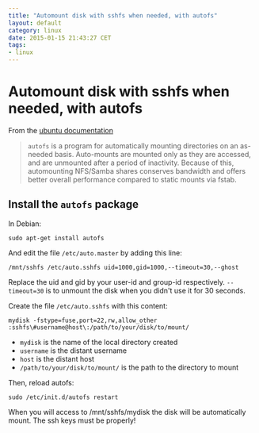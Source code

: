 ```yaml
---
title: "Automount disk with sshfs when needed, with autofs"
layout: default
category: linux
date: 2015-01-15 21:43:27 CET
tags:
- linux
---
```


# Automount disk with sshfs when needed, with autofs

From the [ubuntu documentation](https://help.ubuntu.com/community/Autofs)

> `autofs` is a program for automatically mounting directories on an as-needed basis.
> Auto-mounts are mounted only as they are accessed, and are unmounted after a period of inactivity.
> Because of this, automounting NFS/Samba shares conserves bandwidth and offers better overall performance compared to static mounts via fstab.

## Install the `autofs` package

In Debian:

    sudo apt-get install autofs

And edit the file `/etc/auto.master` by adding this line:

    /mnt/sshfs /etc/auto.sshfs uid=1000,gid=1000,--timeout=30,--ghost

Replace the uid and gid by your user-id and group-id respectively.
`--timeout=30` is to unmount the disk when you didn't use it for 30 seconds.

Create the file `/etc/auto.sshfs` with this content:

    mydisk -fstype=fuse,port=22,rw,allow_other :sshfs\#username@host\:/path/to/your/disk/to/mount/

- `mydisk` is the name of the local directory created
- `username` is the distant username
- `host` is the distant host
- `/path/to/your/disk/to/mount/` is the path to the directory to mount

Then, reload autofs:

    sudo /etc/init.d/autofs restart

When you will access to /mnt/sshfs/mydisk the disk will be automatically mount.
The ssh keys must be properly!
